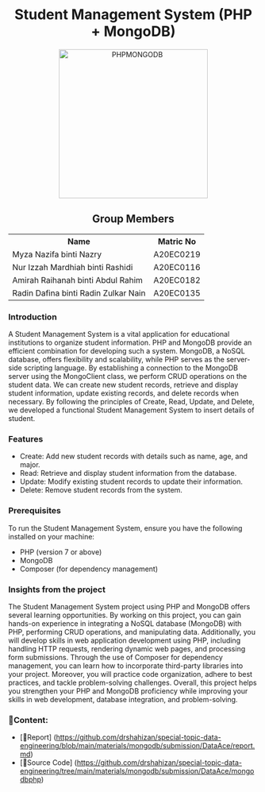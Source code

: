 <h1 align='center'>Student Management System (PHP + MongoDB)</h1>
<p align="center">
  <img src="https://carlofontanos.com/wp-content/uploads/2016/09/mongodb-with-php-with-watermark.jpg" height= '300px' title="PHPMONGODB">
  </p>
<h2 align='center'>Group Members</h2>
<table align='center'>
  <tr>
    <th>Name</th>
    <th>Matric No</th>
  </tr>
  <tr>
    <td>Myza Nazifa binti Nazry</td>
    <td>A20EC0219</td>
  </tr>
  <tr>
    <td>Nur Izzah Mardhiah binti Rashidi</td>
    <td>A20EC0116</td>
  </tr>
    <tr>
    <td>Amirah Raihanah binti Abdul Rahim</td>
    <td>A20EC0182</td>
  </tr>
    <tr>
    <td>Radin Dafina binti Radin Zulkar Nain</td>
    <td>A20EC0135</td>
  </tr>
</table>

<h3>Introduction</h3>

A Student Management System is a vital application for educational institutions to organize student information. PHP and MongoDB provide an efficient combination for developing such a system. MongoDB, a NoSQL database, offers flexibility and scalability, while PHP serves as the server-side scripting language. By establishing a connection to the MongoDB server using the MongoClient class, we perform CRUD operations on the student data. We can create new student records, retrieve and display student information, update existing records, and delete records when necessary. By following the principles of Create, Read, Update, and Delete, we developed a functional Student Management System to insert details of student.

<h3> Features </h3>

- Create: Add new student records with details such as name, age, and major.
- Read: Retrieve and display student information from the database.
- Update: Modify existing student records to update their information.
- Delete: Remove student records from the system.

<h3> Prerequisites </h3>

To run the Student Management System, ensure you have the following installed on your machine:

- PHP (version 7 or above)
- MongoDB
- Composer (for dependency management)

<h3> Insights from the project </h3>

The Student Management System project using PHP and MongoDB offers several learning opportunities. By working on this project, you can gain hands-on experience in integrating a NoSQL database (MongoDB) with PHP, performing CRUD operations, and manipulating data. Additionally, you will develop skills in web application development using PHP, including handling HTTP requests, rendering dynamic web pages, and processing form submissions. Through the use of Composer for dependency management, you can learn how to incorporate third-party libraries into your project. Moreover, you will practice code organization, adhere to best practices, and tackle problem-solving challenges. Overall, this project helps you strengthen your PHP and MongoDB proficiency while improving your skills in web development, database integration, and problem-solving.

### 📂Content:
* [📖Report] (https://github.com/drshahizan/special-topic-data-engineering/blob/main/materials/mongodb/submission/DataAce/report.md)
* [💾Source Code] (https://github.com/drshahizan/special-topic-data-engineering/tree/main/materials/mongodb/submission/DataAce/mongodbphp)




